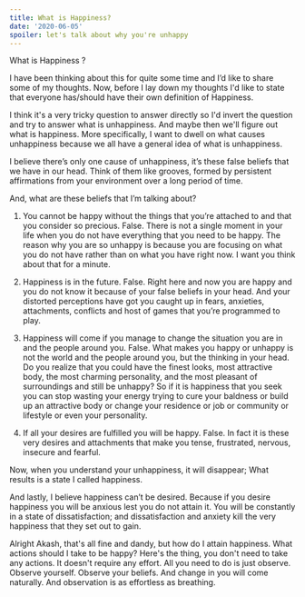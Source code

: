 ```yaml
---
title: What is Happiness?
date: '2020-06-05'
spoiler: let's talk about why you're unhappy
---
```


What is Happiness ?

I have been thinking about this for quite some time and I’d like to share some of my thoughts. Now, before I lay down my thoughts I'd like to state that everyone has/should have their own definition of Happiness.

I think it's a very tricky question to answer directly so I'd invert the question and try to answer what is unhappiness. And maybe then we'll figure out what is happiness. More specifically, I want to dwell on what causes unhappiness because we all have a general idea of what is unhappiness.

I believe there’s only one cause of unhappiness, it’s these false beliefs that we have in our head. Think of them like grooves, formed by persistent affirmations from your environment over a long period of time.

And, what are these beliefs that I’m talking about?

1. You cannot be happy without the things that you’re attached to and that you consider so precious. False. There is not a single moment in your life when you do not have everything that you need to be happy. The reason why you are so unhappy is because you are focusing on what you do not have rather than on what you have right now. I want you think about that for a minute.

2. Happiness is in the future. False. Right here and now you are happy and you do not know it because of your false beliefs in your head. And your distorted perceptions have got you caught up in fears, anxieties, attachments, conflicts and host of games that you’re programmed to play.

3. Happiness will come if you manage to change the situation you are in and the people around you. False. What makes you happy or unhappy is not the world and the people around you, but the thinking in your head. Do you realize that you could  have the finest looks, most attractive body, the most charming personality, and the most pleasant of surroundings and still be unhappy? So if it is happiness that you seek you can stop wasting your energy trying to cure your baldness or build up an attractive body or change your residence or job or community or lifestyle or even your personality.

4. If all your desires are fulfilled you will be happy. False. In fact it is these very desires and attachments that make you tense, frustrated, nervous, insecure and fearful.

Now, when you understand your unhappiness, it will disappear; What results is a state I called happiness.

And lastly, I believe happiness can’t be desired. Because if you desire happiness you will be anxious lest you do not attain it. You will be constantly in a state of dissatisfaction; and dissatisfaction and anxiety kill the very happiness that they set out to gain.


Alright Akash, that's all fine and dandy, but how do I attain happiness. What actions should I take to be happy?
Here's the thing, you don't need to take any actions. It doesn't require any effort. All you need to do is just observe. Observe yourself. Observe your beliefs. And change in you will come naturally. And observation is as effortless as breathing.
